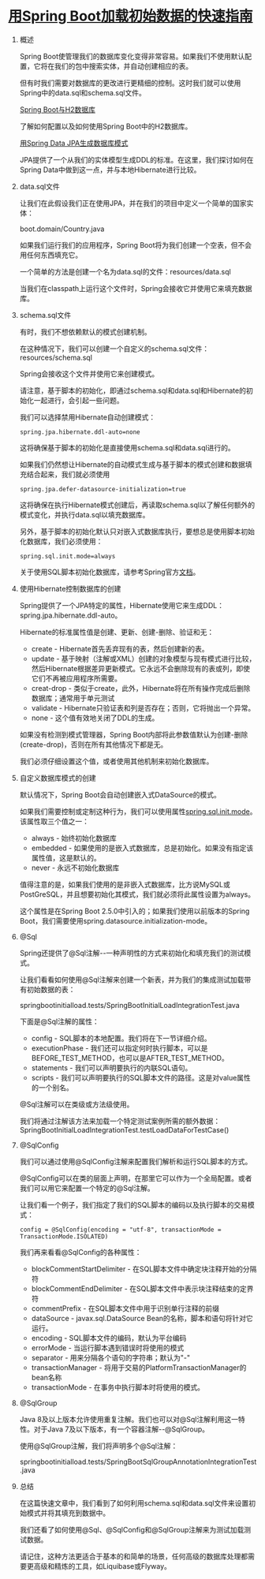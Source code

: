 # [用Spring Boot加载初始数据的快速指南](https://www.baeldung.com/spring-boot-data-sql-and-schema-sql)

1. 概述

    Spring Boot使管理我们的数据库变化变得非常容易。如果我们不使用默认配置，它将在我们的包中搜索实体，并自动创建相应的表。

    但有时我们需要对数据库的更改进行更精细的控制。这时我们就可以使用Spring中的data.sql和schema.sql文件。

    [Spring Boot与H2数据库](https://www.baeldung.com/spring-boot-h2-database)

    了解如何配置以及如何使用Spring Boot中的H2数据库。

    [用Spring Data JPA生成数据库模式](https://www.baeldung.com/spring-data-jpa-generate-db-schema)

    JPA提供了一个从我们的实体模型生成DDL的标准。在这里，我们探讨如何在Spring Data中做到这一点，并与本地Hibernate进行比较。

2. data.sql文件

    让我们在此假设我们正在使用JPA，并在我们的项目中定义一个简单的国家实体：

    boot.domain/Country.java

    如果我们运行我们的应用程序，Spring Boot将为我们创建一个空表，但不会用任何东西填充它。

    一个简单的方法是创建一个名为data.sql的文件：resources/data.sql

    当我们在classpath上运行这个文件时，Spring会接收它并使用它来填充数据库。

3. schema.sql文件

    有时，我们不想依赖默认的模式创建机制。

    在这种情况下，我们可以创建一个自定义的schema.sql文件：resources/schema.sql

    Spring会接收这个文件并使用它来创建模式。

    请注意，基于脚本的初始化，即通过schema.sql和data.sql和Hibernate的初始化一起进行，会引起一些问题。

    我们可以选择禁用Hibernate自动创建模式：

    `spring.jpa.hibernate.ddl-auto=none`

    这将确保基于脚本的初始化是直接使用schema.sql和data.sql进行的。

    如果我们仍然想让Hibernate的自动模式生成与基于脚本的模式创建和数据填充结合起来，我们就必须使用

    `spring.jpa.defer-datasource-initialization=true`

    这将确保在执行Hibernate模式创建后，再读取schema.sql以了解任何额外的模式变化，并执行data.sql以填充数据库。

    另外，基于脚本的初始化默认只对嵌入式数据库执行，要想总是使用脚本初始化数据库，我们必须使用：

    `spring.sql.init.mode=always`

    关于使用SQL脚本初始化数据库，请参考Spring官方[文档](https://docs.spring.io/spring-boot/docs/current/reference/html/howto.html#howto.data-initialization.using-basic-sql-scripts)。

4. 使用Hibernate控制数据库的创建

    Spring提供了一个JPA特定的属性，Hibernate使用它来生成DDL：spring.jpa.hibernate.ddl-auto。

    Hibernate的标准属性值是创建、更新、创建-删除、验证和无：

    - create - Hibernate首先丢弃现有的表，然后创建新的表。
    - update - 基于映射（注解或XML）创建的对象模型与现有模式进行比较，然后Hibernate根据差异更新模式。它永远不会删除现有的表或列，即使它们不再被应用程序所需要。
    - creat-drop - 类似于create，此外，Hibernate将在所有操作完成后删除数据库；通常用于单元测试
    - validate - Hibernate只验证表和列是否存在；否则，它将抛出一个异常。
    - none - 这个值有效地关闭了DDL的生成。

    如果没有检测到模式管理器，Spring Boot内部将此参数值默认为创建-删除(create-drop)，否则在所有其他情况下都是无。

    我们必须仔细设置这个值，或者使用其他机制来初始化数据库。

5. 自定义数据库模式的创建

    默认情况下，Spring Boot会自动创建嵌入式DataSource的模式。

    如果我们需要控制或定制这种行为，我们可以使用属性[spring.sql.init.mode](https://docs.spring.io/spring-boot/docs/current-SNAPSHOT/api/org/springframework/boot/sql/init/DatabaseInitializationMode.html)。该属性取三个值之一：

    - always - 始终初始化数据库
    - embedded - 如果使用的是嵌入式数据库，总是初始化。如果没有指定该属性值，这是默认的。
    - never - 永远不初始化数据库

    值得注意的是，如果我们使用的是非嵌入式数据库，比方说MySQL或PostGreSQL，并且想要初始化其模式，我们就必须将此属性设置为always。

    这个属性是在Spring Boot 2.5.0中引入的；如果我们使用以前版本的Spring Boot，我们需要使用spring.datasource.initialization-mode。

6. @Sql

    Spring还提供了@Sql注解--一种声明性的方式来初始化和填充我们的测试模式。

    让我们看看如何使用@Sql注解来创建一个新表，并为我们的集成测试加载带有初始数据的表：

    springbootinitialload.tests/SpringBootInitialLoadIntegrationTest.java

    下面是@Sql注解的属性：

    - config - SQL脚本的本地配置。我们将在下一节详细介绍。
    - executionPhase - 我们还可以指定何时执行脚本，可以是BEFORE_TEST_METHOD，也可以是AFTER_TEST_METHOD。
    - statements - 我们可以声明要执行的内联SQL语句。
    - scripts - 我们可以声明要执行的SQL脚本文件的路径。这是对value属性的一个别名。

    @Sql注解可以在类级或方法级使用。

    我们将通过注解该方法来加载一个特定测试案例所需的额外数据：SpringBootInitialLoadIntegrationTest.testLoadDataForTestCase()

7. @SqlConfig

    我们可以通过使用@SqlConfig注解来配置我们解析和运行SQL脚本的方式。

    @SqlConfig可以在类的层面上声明，在那里它可以作为一个全局配置。或者我们可以用它来配置一个特定的@Sql注解。

    让我们看一个例子，我们指定了我们的SQL脚本的编码以及执行脚本的交易模式：

    `config = @SqlConfig(encoding = "utf-8", transactionMode = TransactionMode.ISOLATED)`

    我们再来看看@SqlConfig的各种属性：

    - blockCommentStartDelimiter - 在SQL脚本文件中确定块注释开始的分隔符
    - blockCommentEndDelimiter - 在SQL脚本文件中表示块注释结束的定界符
    - commentPrefix - 在SQL脚本文件中用于识别单行注释的前缀
    - dataSource - javax.sql.DataSource Bean的名称，脚本和语句将针对它运行。
    - encoding - SQL脚本文件的编码，默认为平台编码
    - errorMode - 当运行脚本遇到错误时将使用的模式
    - separator - 用来分隔各个语句的字符串；默认为"-"
    - transactionManager - 将用于交易的PlatformTransactionManager的bean名称
    - transactionMode - 在事务中执行脚本时将使用的模式。

8. @SqlGroup

    Java 8及以上版本允许使用重复注解。我们也可以对@Sql注解利用这一特性。对于Java 7及以下版本，有一个容器注解--@SqlGroup。

    使用@SqlGroup注解，我们将声明多个@Sql注解：

    springbootinitialload.tests/SpringBootSqlGroupAnnotationIntegrationTest.java

9. 总结

    在这篇快速文章中，我们看到了如何利用schema.sql和data.sql文件来设置初始模式并将其填充到数据中。

    我们还看了如何使用@Sql、@SqlConfig和@SqlGroup注解来为测试加载测试数据。

    请记住，这种方法更适合于基本的和简单的场景，任何高级的数据库处理都需要更高级和精炼的工具，如Liquibase或Flyway。

